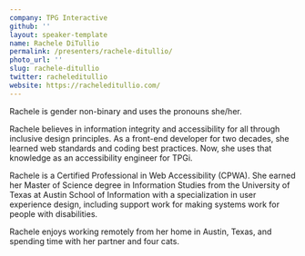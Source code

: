 ```yaml
---
company: TPG Interactive
github: ''
layout: speaker-template
name: Rachele DiTullio
permalink: /presenters/rachele-ditullio/
photo_url: ''
slug: rachele-ditullio
twitter: racheleditullio
website: https://racheleditullio.com/
---
```


Rachele is gender non-binary and uses the pronouns she/her.

Rachele believes in information integrity and accessibility for all through inclusive design principles. As a front-end developer for two decades, she learned web standards and coding best practices. Now, she uses that knowledge as an accessibility engineer for TPGi.

Rachele is a Certified Professional in Web Accessibility (CPWA). She earned her Master of Science degree in Information Studies from the University of Texas at Austin School of Information with a specialization in user experience design, including support work for making systems work for people with disabilities.

Rachele enjoys working remotely from her home in Austin, Texas, and spending time with her partner and four cats.